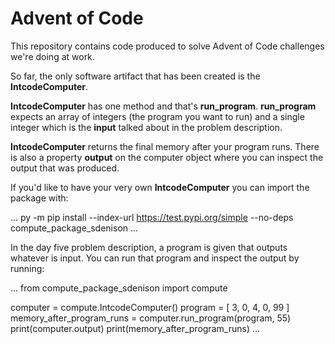 # Advent of Code

This repository contains code produced to solve Advent of Code challenges we're doing at work.

So far, the only software artifact that has been created is the **IntcodeComputer**.

**IntcodeComputer** has one method and that's **run_program**. **run_program** expects an array of integers (the program you want to run) and a single integer which is the **input** talked about in the problem description.

**IntcodeComputer** returns the final memory after your program runs. There is also a property **output** on the computer object where you can inspect the output that was produced.

If you'd like to have your very own **IntcodeComputer** you can import the package with:

...
py -m pip install --index-url https://test.pypi.org/simple --no-deps compute_package_sdenison
...

In the day five problem description, a program is given that outputs whatever is input. You can run that program and inspect the output by running:

...
from compute_package_sdenison import compute

computer = compute.IntcodeComputer()
program = [ 3, 0, 4, 0, 99 ]
memory_after_program_runs = computer.run_program(program, 55)
print(computer.output)
print(memory_after_program_runs)
...